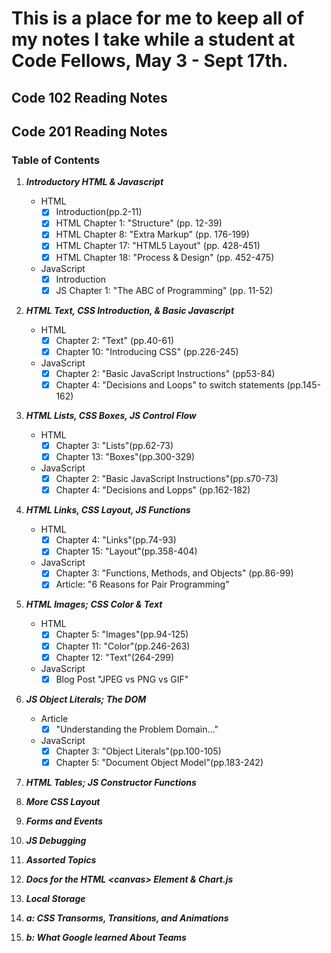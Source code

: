 # This is a place for me to keep all of my notes I take while a student at Code Fellows, May 3 - Sept 17th.

## Code 102 Reading Notes

## Code 201 Reading Notes
### Table of Contents
1. ***Introductory HTML & Javascript***

    - HTML
        - [x] Introduction(pp.2-11)
        - [x] HTML Chapter 1: "Structure" (pp. 12-39)
        - [x] HTML Chapter 8: "Extra Markup" (pp. 176-199)
        - [x] HTML Chapter 17: "HTML5 Layout" (pp. 428-451)
        - [x] HTML Chapter 18: "Process & Design" (pp. 452-475)
    - JavaScript
        - [x] Introduction
        - [x] JS Chapter 1: "The ABC of Programming" (pp. 11-52)
2. ***HTML Text, CSS Introduction, & Basic Javascript***

    - HTML
        - [x] Chapter 2: "Text" (pp.40-61)
        - [x] Chapter 10: "Introducing CSS" (pp.226-245)
    - JavaScript
        - [x] Chapter 2: "Basic JavaScript Instructions" (pp53-84)
        - [x] Chapter 4: "Decisions and Loops" to switch statements (pp.145-162)
3. ***HTML Lists, CSS Boxes, JS Control Flow***

    - HTML
        - [x] Chapter 3: "Lists"(pp.62-73)
        - [x] Chapter 13: "Boxes"(pp.300-329)
    - JavaScript
        - [x] Chapter 2: "Basic JavaScript Instructions"(pp.s70-73)
        - [x] Chapter 4: "Decisions and Lopps" (pp.162-182)
4. ***HTML Links, CSS Layout, JS Functions***

    - HTML
        - [x] Chapter 4: "Links"(pp.74-93)
        - [x] Chapter 15: "Layout"(pp.358-404)
    - JavaScript
        - [x] Chapter 3: "Functions, Methods, and Objects" (pp.86-99)
        - [x] Article: "6 Reasons for Pair Programming"
5. ***HTML Images; CSS Color & Text***
    - HTML
        - [x] Chapter 5: "Images"(pp.94-125)
        - [x] Chapter 11: "Color"(pp.246-263)
        - [x] Chapter 12: "Text"(264-299)
    - JavaScript
        - [x] Blog Post "JPEG vs PNG vs GIF"
6. ***JS Object Literals; The DOM***
    - Article
        - [x] "Understanding the Problem Domain..."
    - JavaScript
        - [x] Chapter 3: "Object Literals"(pp.100-105)
        - [x] Chapter 5: "Document Object Model"(pp.183-242)
7. ***HTML Tables; JS Constructor Functions***
8. ***More CSS Layout***
9. ***Forms and Events***
10. ***JS Debugging***
11. ***Assorted Topics***
12. ***Docs for the HTML \<canvas\> Element & Chart.js***
13. ***Local Storage***
14. ***a: CSS Transorms, Transitions, and Animations***
14. ***b: What Google learned About Teams***